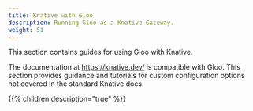 ```yaml
---
title: Knative with Gloo
description: Running Gloo as a Knative Gateway.
weight: 51
---
```


This section contains guides for using Gloo with Knative.

The documentation at https://knative.dev/ is compatible with Gloo. This section provides guidance and tutorials for custom configuration options not covered in the standard Knative docs.

{{% children description="true" %}}
